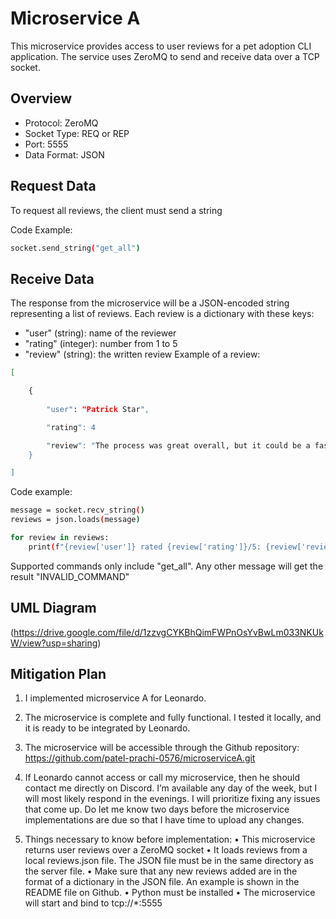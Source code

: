 
# Microservice A

This microservice provides access to user reviews for a pet adoption CLI application. The service uses ZeroMQ to send and receive data over a TCP socket.


## Overview
- Protocol: ZeroMQ
- Socket Type: REQ or REP
- Port: 5555
- Data Format: JSON
## Request Data
To request all reviews, the client must send a string

Code Example:
```bash
socket.send_string("get_all")
```

## Receive Data
The response from the microservice will be a JSON-encoded string representing a list of reviews. Each review is a dictionary with these keys:
- "user" (string): name of the reviewer
- "rating" (integer): number from 1 to 5
- "review" (string): the written review
Example of a review:
```bash
[

    {
    
        "user": "Patrick Star",

        "rating": 4

        "review": "The process was great overall, but it could be a faster process."
    }

]
```

Code example:
```bash
message = socket.recv_string()
reviews = json.loads(message)

for review in reviews:
    print(f"{review['user']} rated {review['rating']}/5: {review['review']}")
```

Supported commands only include "get_all". Any other message will get the result "INVALID_COMMAND"
## UML Diagram

(https://drive.google.com/file/d/1zzvgCYKBhQimFWPnOsYvBwLm033NKUkW/view?usp=sharing)

## Mitigation Plan

1.	I implemented microservice A for Leonardo.

2.	The microservice is complete and fully functional. I tested it locally, and it is ready to be integrated by Leonardo.


3.	The microservice will be accessible through the Github repository: https://github.com/patel-prachi-0576/microserviceA.git

4.	If Leonardo cannot access or call my microservice, then he should contact me directly on Discord. I’m available any day of the week, but I will most likely respond in the evenings. I will prioritize fixing any issues that come up. Do let me know two days before the microservice implementations are due so that I have time to upload any changes.


5.	Things necessary to know before implementation:
•	This microservice returns user reviews over a ZeroMQ socket
•	It loads reviews from a local reviews.json file. The JSON file must be in the same directory as the server file.
•	Make sure that any new reviews added are in the format of a dictionary in the JSON file. An example is shown in the README file on Github.
•	Python must be installed
•	The microservice will start and bind to tcp://*:5555



